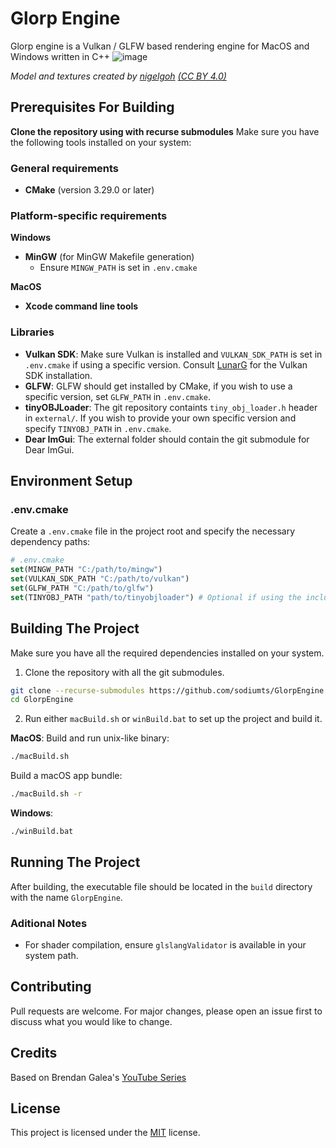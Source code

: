 # Glorp Engine
Glorp engine is a Vulkan / GLFW based rendering engine for MacOS and Windows written in C++
![image](https://github.com/user-attachments/assets/599ccd99-398f-498f-baaf-b8c8d033a70b)

*Model and textures created by [nigelgoh](https://sketchfab.com/nigelgoh) [(CC BY 4.0)](https://web.archive.org/web/20200428202538/https://sketchfab.com/3d-models/viking-room-a49f1b8e4f5c4ecf9e1fe7d81915ad38)*
## Prerequisites For Building

**Clone the repository using with recurse submodules**
Make sure you have the following tools installed on your system:
### General requirements
* **CMake** (version 3.29.0 or later)
### Platform-specific requirements
**Windows**
* **MinGW** (for MinGW Makefile generation)
  * Ensure `MINGW_PATH` is set in `.env.cmake`

**MacOS**
* **Xcode command line tools**
### Libraries
* **Vulkan SDK**: Make sure Vulkan is installed and `VULKAN_SDK_PATH` is set in `.env.cmake` if using a specific version. Consult [LunarG](https://vulkan.lunarg.com/) for the Vulkan SDK installation.
* **GLFW**: GLFW should get installed by CMake, if you wish to use a specific version, set `GLFW_PATH` in `.env.cmake`.
* **tinyOBJLoader**: The git repository containts `tiny_obj_loader.h` header in `external/`. If you wish to provide your own specific version and specify `TINYOBJ_PATH` in `.env.cmake`.
* **Dear ImGui**: The external folder should contain the git submodule for Dear ImGui.
## Environment Setup
### .env.cmake
Create a `.env.cmake` file in the project root and specify the necessary dependency paths:
```cmake
# .env.cmake
set(MINGW_PATH "C:/path/to/mingw")
set(VULKAN_SDK_PATH "C:/path/to/vulkan")
set(GLFW_PATH "C:/path/to/glfw")
set(TINYOBJ_PATH "path/to/tinyobjloader") # Optional if using the included version
```

## Building The Project
Make sure you have all the required dependencies installed on your system.
1. Clone the repository with all the git submodules.
```sh
git clone --recurse-submodules https://github.com/sodiumts/GlorpEngine
cd GlorpEngine
```
2. Run either `macBuild.sh` or `winBuild.bat` to set up the project and build it.

**MacOS**:
Build and run unix-like binary:
```sh
./macBuild.sh
```
Build a macOS app bundle:
```sh
./macBuild.sh -r
```

**Windows**:
```sh
./winBuild.bat
```
## Running The Project
After building, the executable file should be located in the `build` directory with the name `GlorpEngine`.

### Aditional Notes
* For shader compilation, ensure `glslangValidator` is available in your system path.

## Contributing

Pull requests are welcome. For major changes, please open an issue first
to discuss what you would like to change.

## Credits
Based on Brendan Galea's [YouTube Series](https://www.youtube.com/@BrendanGalea)
## License
This project is licensed under the [MIT](https://choosealicense.com/licenses/mit/) license.
